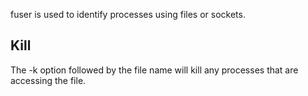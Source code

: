 fuser is used to identify processes using files or sockets.

## Kill
The -k option followed by the file name will kill any processes that are accessing the file.